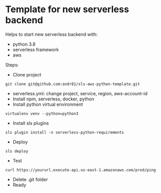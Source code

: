 # Template for new serverless backend

Helps to start new serverless backend with:
- python 3.8
- serverless framework
- aws

Steps:
- Clone project
```
git clone git@github.com:andr81/sls-aws-python-template.git
```
- serverless.yml: change project, service, region, aws-account-id
- Install npm, serverless, docker, python
- Install python virtual environment
```
virtualenv venv --python=python3
```
- Install sls plugins
```
sls plugin install -n serverless-python-requirements
```
- Deploy
```
sls deploy
```
- Test
```
curl https://yoururl.execute-api.us-east-1.amazonaws.com/prod/ping
```
- Delete .git folder
- Ready